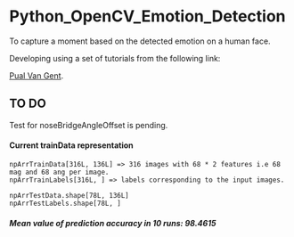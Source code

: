# Python_OpenCV_Emotion_Detection
To capture a moment based on the detected emotion on a human face.

Developing using a set of tutorials from the following link:

[Pual Van Gent](http://www.paulvangent.com/).

## TO DO
Test for noseBridgeAngleOffset is pending.

#### Current trainData representation
```
npArrTrainData[316L, 136L] => 316 images with 68 * 2 features i.e 68 mag and 68 ang per image.
npArrTrainLabels[316L, ] => labels corresponding to the input images.

npArrTestData.shape[78L, 136L]
npArrTestLabels.shape[78L, ] 
```

##### Mean value of prediction accuracy in 10 runs: 98.4615
